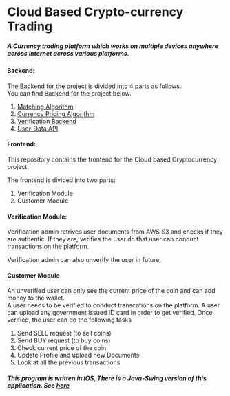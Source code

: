 # Cloud Based Crypto-currency Trading

##### A Currency trading platform which works on multiple devices anywhere across internet across various platforms.

#### Backend:
The Backend for the project is divided into 4 parts as follows. <br/>
You can find Backend for the project below.
1. [Matching Algorithm](https://github.com/PratikMahajan/Dynamic-Currency-Pricing-API)
2. [Currency Pricing Algorithm](https://github.com/PratikMahajan/Dynamic-Currency-Pricing-API)
3. [Verification Backend](https://github.com/PratikMahajan/Dynamic-Currency-Pricing-API)
4. [User-Data API](https://github.com/PratikMahajan/User-Data-API)


#### Frontend:
This repository contains the frontend for the Cloud based Cryptocurrency project.

The frontend is divided into two parts:<br/>

1. Verification Module
2. Customer Module


#### Verification Module:
Verification admin retrives user documents from AWS S3 and checks if they are authentic. If they are, verifies the user do that user can conduct transactions on the platform.

Verification admin can also unverify the user in future.

#### Customer Module
An unverified user can only see the current price of the coin and can add money to the wallet. <br/>
A user needs to be verified to conduct transcations on the platform. A user can upload any government issued ID card in order to get verified.
Once verified, the user can do the following tasks

1. Send SELL request (to sell coins)
2. Send BUY request (to buy coins)
3. Check current price of the coin.
4. Update Profile and upload new Documents
5. Look at all the previous transactions 


##### This program is written in iOS, There is a Java-Swing version of this application. See [here](https://github.com/PratikMahajan/Cloud-Based-Cryptocurrency-Trading)
